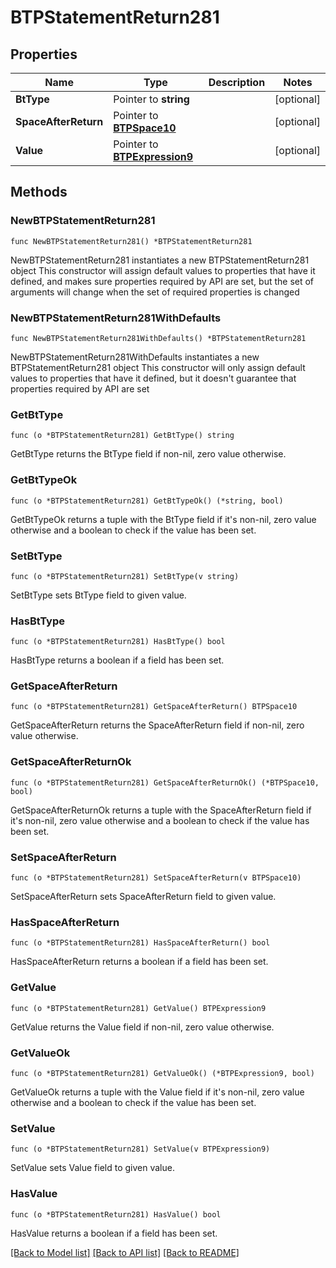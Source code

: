 # BTPStatementReturn281

## Properties

Name | Type | Description | Notes
------------ | ------------- | ------------- | -------------
**BtType** | Pointer to **string** |  | [optional] 
**SpaceAfterReturn** | Pointer to [**BTPSpace10**](BTPSpace10.md) |  | [optional] 
**Value** | Pointer to [**BTPExpression9**](BTPExpression9.md) |  | [optional] 

## Methods

### NewBTPStatementReturn281

`func NewBTPStatementReturn281() *BTPStatementReturn281`

NewBTPStatementReturn281 instantiates a new BTPStatementReturn281 object
This constructor will assign default values to properties that have it defined,
and makes sure properties required by API are set, but the set of arguments
will change when the set of required properties is changed

### NewBTPStatementReturn281WithDefaults

`func NewBTPStatementReturn281WithDefaults() *BTPStatementReturn281`

NewBTPStatementReturn281WithDefaults instantiates a new BTPStatementReturn281 object
This constructor will only assign default values to properties that have it defined,
but it doesn't guarantee that properties required by API are set

### GetBtType

`func (o *BTPStatementReturn281) GetBtType() string`

GetBtType returns the BtType field if non-nil, zero value otherwise.

### GetBtTypeOk

`func (o *BTPStatementReturn281) GetBtTypeOk() (*string, bool)`

GetBtTypeOk returns a tuple with the BtType field if it's non-nil, zero value otherwise
and a boolean to check if the value has been set.

### SetBtType

`func (o *BTPStatementReturn281) SetBtType(v string)`

SetBtType sets BtType field to given value.

### HasBtType

`func (o *BTPStatementReturn281) HasBtType() bool`

HasBtType returns a boolean if a field has been set.

### GetSpaceAfterReturn

`func (o *BTPStatementReturn281) GetSpaceAfterReturn() BTPSpace10`

GetSpaceAfterReturn returns the SpaceAfterReturn field if non-nil, zero value otherwise.

### GetSpaceAfterReturnOk

`func (o *BTPStatementReturn281) GetSpaceAfterReturnOk() (*BTPSpace10, bool)`

GetSpaceAfterReturnOk returns a tuple with the SpaceAfterReturn field if it's non-nil, zero value otherwise
and a boolean to check if the value has been set.

### SetSpaceAfterReturn

`func (o *BTPStatementReturn281) SetSpaceAfterReturn(v BTPSpace10)`

SetSpaceAfterReturn sets SpaceAfterReturn field to given value.

### HasSpaceAfterReturn

`func (o *BTPStatementReturn281) HasSpaceAfterReturn() bool`

HasSpaceAfterReturn returns a boolean if a field has been set.

### GetValue

`func (o *BTPStatementReturn281) GetValue() BTPExpression9`

GetValue returns the Value field if non-nil, zero value otherwise.

### GetValueOk

`func (o *BTPStatementReturn281) GetValueOk() (*BTPExpression9, bool)`

GetValueOk returns a tuple with the Value field if it's non-nil, zero value otherwise
and a boolean to check if the value has been set.

### SetValue

`func (o *BTPStatementReturn281) SetValue(v BTPExpression9)`

SetValue sets Value field to given value.

### HasValue

`func (o *BTPStatementReturn281) HasValue() bool`

HasValue returns a boolean if a field has been set.


[[Back to Model list]](../README.md#documentation-for-models) [[Back to API list]](../README.md#documentation-for-api-endpoints) [[Back to README]](../README.md)


